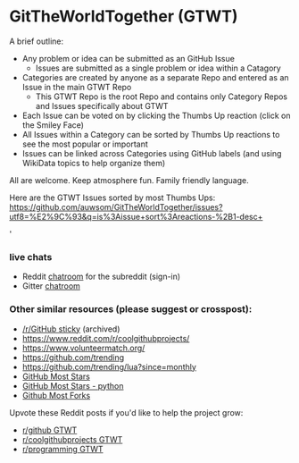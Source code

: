# GitTheWorldTogether (GTWT)

A brief outline:
* Any problem or idea can be submitted as an GitHub Issue
   * Issues are submitted as a single problem or idea within a Catagory 
* Categories are created by anyone as a separate Repo and entered as an Issue in the main GTWT Repo
   * This GTWT Repo is the root Repo and contains only Category Repos and Issues specifically about GTWT
* Each Issue can be voted on by clicking the Thumbs Up reaction (click on the Smiley Face)
* All Issues within a Category can be sorted by Thumbs Up reactions to see the most popular or important
* Issues can be linked across Categories using GitHub labels (and using WikiData topics to help organize them)

All are welcome. Keep atmosphere fun. Family friendly language.

Here are the GTWT Issues sorted by most Thumbs Ups:
https://github.com/auwsom/GitTheWorldTogether/issues?utf8=%E2%9C%93&q=is%3Aissue+sort%3Areactions-%2B1-desc+

'

### live chats
* Reddit [chatroom](https://www.reddit.com/chat/r/theno1priority/channel/33819395_20c8084144ca005210ad57926b0b66fced0dbdf5) for the subreddit (sign-in)
* Gitter [chatroom](https://gitter.im/GitTheWorldTogether/community#)

### Other similar resources (please suggest or crosspost):
* [/r/GitHub sticky](https://www.reddit.com/r/github/comments/28ja0z/have_or_know_of_a_project_on_github_looking_for/) (archived)
* https://www.reddit.com/r/coolgithubprojects/
* https://www.volunteermatch.org/
* https://github.com/trending
* https://github.com/trending/lua?since=monthly
* [GitHub Most Stars](https://github.com/search?q=stars%3A%3E0&s=stars&type=Repositories)
* [GitHub Most Stars - python](https://github.com/search?p=2&q=stars%3A%3E1+language%3Apython&&s=stars&type=Repositories)
* [Github Most Forks](https://github.com/search?o=desc&q=stars:%3E1&s=forks&type=Repositories)

Upvote these Reddit posts if you'd like to help the project grow:
* [r/github GTWT](https://www.reddit.com/r/github/comments/aubbsq/git_the_world_together/)
* [r/coolgithubprojects GTWT](https://www.reddit.com/r/coolgithubprojects/comments/auaq7q/git_the_world_together_a_place_to_get_involved/)
* [r/programming GTWT](https://www.reddit.com/r/programming/comments/aubgvf/git_the_world_together_a_place_to_get_involved/)
